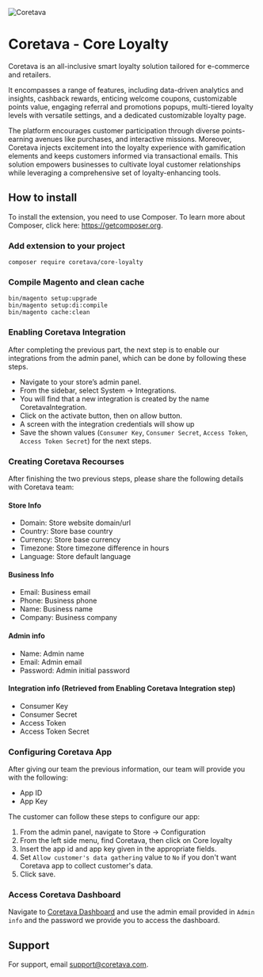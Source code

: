 ![Coretava](https://coretava.com/_next/image?url=https%3A%2F%2Fstatic.coretava.com%2Fcms%2Fthumbnail_Layer_2_13eb55038f_b00cee250d.png&w=256&q=100)

# Coretava - Core Loyalty

Coretava is an all-inclusive smart loyalty solution tailored for e-commerce and retailers.

It encompasses a range of features, including data-driven analytics and insights, cashback rewards, enticing welcome
coupons, customizable points value, engaging referral and promotions popups, multi-tiered loyalty levels with versatile
settings, and a dedicated customizable loyalty page.

The platform encourages customer participation through diverse points-earning avenues like purchases, and interactive
missions. Moreover, Coretava injects excitement into the loyalty experience with gamification elements and keeps
customers informed via transactional emails. This solution empowers businesses to cultivate loyal customer relationships
while leveraging a comprehensive set of loyalty-enhancing tools.

## How to install

To install the extension, you need to use Composer. To learn more about Composer, click here: https://getcomposer.org.

### Add extension to your project

```shell
composer require coretava/core-loyalty
```

### Compile Magento and clean cache

```shell
bin/magento setup:upgrade
bin/magento setup:di:compile
bin/magento cache:clean
```

### Enabling Coretava Integration

After completing the previous part, the next step is to enable our integrations from the admin panel, which can be done
by following these steps.

* Navigate to your store’s admin panel.
* From the sidebar, select System → Integrations.
* You will find that a new integration is created by the name CoretavaIntegration.
* Click on the activate button, then on allow button.
* A screen with the integration credentials will show up
* Save the shown values (`Consumer Key`, `Consumer Secret`, `Access Token`, `Access Token Secret`) for the next steps.

### Creating Coretava Recourses

After finishing the two previous steps, please share the following details with Coretava team:

#### Store Info

* Domain: Store website domain/url
* Country: Store base country
* Currency: Store base currency
* Timezone: Store timezone difference in hours
* Language: Store default language

#### Business Info

* Email: Business email
* Phone: Business phone
* Name: Business name
* Company: Business company

#### Admin info

* Name: Admin name
* Email: Admin email
* Password: Admin initial password

#### Integration info (Retrieved from Enabling Coretava Integration step)

* Consumer Key
* Consumer Secret
* Access Token
* Access Token Secret

### Configuring Coretava App

After giving our team the previous information, our team will provide you with the following:

* App ID
* App Key

The customer can follow these steps to configure our app:

1. From the admin panel, navigate to Store → Configuration
2. From the left side menu, find Coretava, then click on Core loyalty
3. Insert the app id and app key given in the appropriate fields.
4. Set `Allow customer's data gathering` value to `No` if you don't want Coretava app to collect customer's data.
5. Click save.

### Access Coretava Dashboard

Navigate to [Coretava Dashboard](https://dashboard.coretava.com/) and use the admin email provided in `Admin info` and
the
password we provide you to access the dashboard.

## Support

For support, email support@coretava.com.
